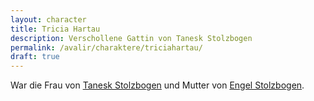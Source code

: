 ```yaml
---
layout: character
title: Tricia Hartau
description: Verschollene Gattin von Tanesk Stolzbogen
permalink: /avalir/charaktere/triciahartau/
draft: true
---
```


War die Frau von [Tanesk Stolzbogen](tanesk_stolzbogen.md) und Mutter von [Engel Stolzbogen](engel_stolzbogen.md).